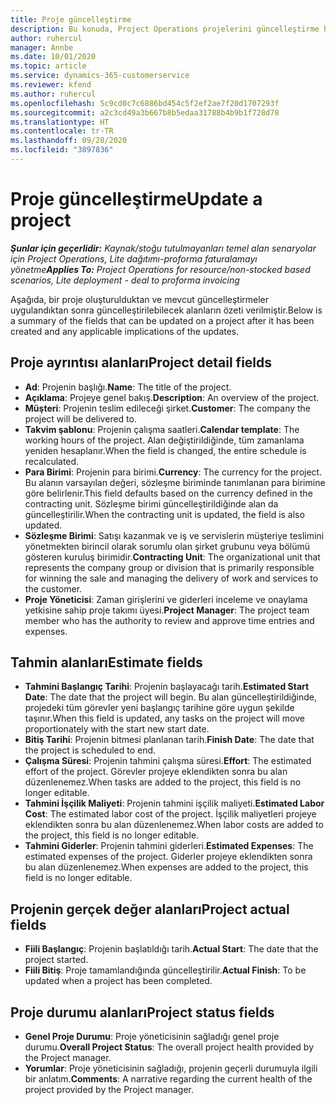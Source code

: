 ```yaml
---
title: Proje güncelleştirme
description: Bu konuda, Project Operations projelerini güncelleştirme hakkında bilgiler sağlanmaktadır.
author: ruhercul
manager: Annbe
ms.date: 10/01/2020
ms.topic: article
ms.service: dynamics-365-customerservice
ms.reviewer: kfend
ms.author: ruhercul
ms.openlocfilehash: 5c9cd0c7c6886bd454c5f2ef2ae7f20d1707293f
ms.sourcegitcommit: a2c3cd49a3b667b8b5edaa31788b4b9b1f728d78
ms.translationtype: HT
ms.contentlocale: tr-TR
ms.lasthandoff: 09/28/2020
ms.locfileid: "3897836"
---
```

# <a name="update-a-project"></a><span data-ttu-id="8c12d-103">Proje güncelleştirme</span><span class="sxs-lookup"><span data-stu-id="8c12d-103">Update a project</span></span>

<span data-ttu-id="8c12d-104">_**Şunlar için geçerlidir:** Kaynak/stoğu tutulmayanları temel alan senaryolar için Project Operations, Lite dağıtımı-proforma faturalamayı yönetme_</span><span class="sxs-lookup"><span data-stu-id="8c12d-104">_**Applies To:** Project Operations for resource/non-stocked based scenarios, Lite deployment - deal to proforma invoicing_</span></span>

<span data-ttu-id="8c12d-105">Aşağıda, bir proje oluşturulduktan ve mevcut güncelleştirmeler uygulandıktan sonra güncelleştirilebilecek alanların özeti verilmiştir.</span><span class="sxs-lookup"><span data-stu-id="8c12d-105">Below is a summary of the fields that can be updated on a project after it has been created and any applicable implications of the updates.</span></span>

## <a name="project-detail-fields"></a><span data-ttu-id="8c12d-106">Proje ayrıntısı alanları</span><span class="sxs-lookup"><span data-stu-id="8c12d-106">Project detail fields</span></span>

- <span data-ttu-id="8c12d-107">**Ad**: Projenin başlığı.</span><span class="sxs-lookup"><span data-stu-id="8c12d-107">**Name**: The title of the project.</span></span>
- <span data-ttu-id="8c12d-108">**Açıklama**: Projeye genel bakış.</span><span class="sxs-lookup"><span data-stu-id="8c12d-108">**Description**: An overview of the project.</span></span>
- <span data-ttu-id="8c12d-109">**Müşteri**: Projenin teslim edileceği şirket.</span><span class="sxs-lookup"><span data-stu-id="8c12d-109">**Customer**: The company the project will be delivered to.</span></span>
- <span data-ttu-id="8c12d-110">**Takvim şablonu**: Projenin çalışma saatleri.</span><span class="sxs-lookup"><span data-stu-id="8c12d-110">**Calendar template**: The working hours of the project.</span></span> <span data-ttu-id="8c12d-111">Alan değiştirildiğinde, tüm zamanlama yeniden hesaplanır.</span><span class="sxs-lookup"><span data-stu-id="8c12d-111">When the field is changed, the entire schedule is recalculated.</span></span>
- <span data-ttu-id="8c12d-112">**Para Birimi**: Projenin para birimi.</span><span class="sxs-lookup"><span data-stu-id="8c12d-112">**Currency**: The currency for the project.</span></span> <span data-ttu-id="8c12d-113">Bu alanın varsayılan değeri, sözleşme biriminde tanımlanan para birimine göre belirlenir.</span><span class="sxs-lookup"><span data-stu-id="8c12d-113">This field defaults based on the currency defined in the contracting unit.</span></span> <span data-ttu-id="8c12d-114">Sözleşme birimi güncelleştirildiğinde alan da güncelleştirilir.</span><span class="sxs-lookup"><span data-stu-id="8c12d-114">When the contracting unit is updated, the field is also updated.</span></span>
- <span data-ttu-id="8c12d-115">**Sözleşme Birimi**: Satışı kazanmak ve iş ve servislerin müşteriye teslimini yönetmekten birincil olarak sorumlu olan şirket grubunu veya bölümü gösteren kuruluş birimidir.</span><span class="sxs-lookup"><span data-stu-id="8c12d-115">**Contracting Unit**: The organizational unit that represents the company group or division that is primarily responsible for winning the sale and managing the delivery of work and services to the customer.</span></span> 
- <span data-ttu-id="8c12d-116">**Proje Yöneticisi**: Zaman girişlerini ve giderleri inceleme ve onaylama yetkisine sahip proje takımı üyesi.</span><span class="sxs-lookup"><span data-stu-id="8c12d-116">**Project Manager**: The project team member who has the authority to review and approve time entries and expenses.</span></span>

## <a name="estimate-fields"></a><span data-ttu-id="8c12d-117">Tahmin alanları</span><span class="sxs-lookup"><span data-stu-id="8c12d-117">Estimate fields</span></span>

- <span data-ttu-id="8c12d-118">**Tahmini Başlangıç Tarihi**: Projenin başlayacağı tarih.</span><span class="sxs-lookup"><span data-stu-id="8c12d-118">**Estimated Start Date**: The date that the project will begin.</span></span> <span data-ttu-id="8c12d-119">Bu alan güncelleştirildiğinde, projedeki tüm görevler yeni başlangıç tarihine göre uygun şekilde taşınır.</span><span class="sxs-lookup"><span data-stu-id="8c12d-119">When this field is updated, any tasks on the project will move proportionately with the start new start date.</span></span>
- <span data-ttu-id="8c12d-120">**Bitiş Tarihi**: Projenin bitmesi planlanan tarih.</span><span class="sxs-lookup"><span data-stu-id="8c12d-120">**Finish Date**: The date that the project is scheduled to end.</span></span>
- <span data-ttu-id="8c12d-121">**Çalışma Süresi**: Projenin tahmini çalışma süresi.</span><span class="sxs-lookup"><span data-stu-id="8c12d-121">**Effort**: The estimated effort of the project.</span></span> <span data-ttu-id="8c12d-122">Görevler projeye eklendikten sonra bu alan düzenlenemez.</span><span class="sxs-lookup"><span data-stu-id="8c12d-122">When tasks are added to the project, this field is no longer editable.</span></span>
- <span data-ttu-id="8c12d-123">**Tahmini İşçilik Maliyeti**: Projenin tahmini işçilik maliyeti.</span><span class="sxs-lookup"><span data-stu-id="8c12d-123">**Estimated Labor Cost**: The estimated labor cost of the project.</span></span> <span data-ttu-id="8c12d-124">İşçilik maliyetleri projeye eklendikten sonra bu alan düzenlenemez.</span><span class="sxs-lookup"><span data-stu-id="8c12d-124">When labor costs are added to the project, this field is no longer editable.</span></span>
- <span data-ttu-id="8c12d-125">**Tahmini Giderler**: Projenin tahmini giderleri.</span><span class="sxs-lookup"><span data-stu-id="8c12d-125">**Estimated Expenses**: The estimated expenses of the project.</span></span> <span data-ttu-id="8c12d-126">Giderler projeye eklendikten sonra bu alan düzenlenemez.</span><span class="sxs-lookup"><span data-stu-id="8c12d-126">When expenses are added to the project, this field is no longer editable.</span></span>

## <a name="project-actual-fields"></a><span data-ttu-id="8c12d-127">Projenin gerçek değer alanları</span><span class="sxs-lookup"><span data-stu-id="8c12d-127">Project actual fields</span></span>
- <span data-ttu-id="8c12d-128">**Fiili Başlangıç**: Projenin başlatıldığı tarih.</span><span class="sxs-lookup"><span data-stu-id="8c12d-128">**Actual Start**: The date that the project started.</span></span>
- <span data-ttu-id="8c12d-129">**Fiili Bitiş**: Proje tamamlandığında güncelleştirilir.</span><span class="sxs-lookup"><span data-stu-id="8c12d-129">**Actual Finish**: To be updated when a project has been completed.</span></span>

## <a name="project-status-fields"></a><span data-ttu-id="8c12d-130">Proje durumu alanları</span><span class="sxs-lookup"><span data-stu-id="8c12d-130">Project status fields</span></span>

- <span data-ttu-id="8c12d-131">**Genel Proje Durumu**: Proje yöneticisinin sağladığı genel proje durumu.</span><span class="sxs-lookup"><span data-stu-id="8c12d-131">**Overall Project Status**: The overall project health provided by the Project manager.</span></span>
- <span data-ttu-id="8c12d-132">**Yorumlar**: Proje yöneticisinin sağladığı, projenin geçerli durumuyla ilgili bir anlatım.</span><span class="sxs-lookup"><span data-stu-id="8c12d-132">**Comments**: A narrative regarding the current health of the project provided by the Project manager.</span></span>

